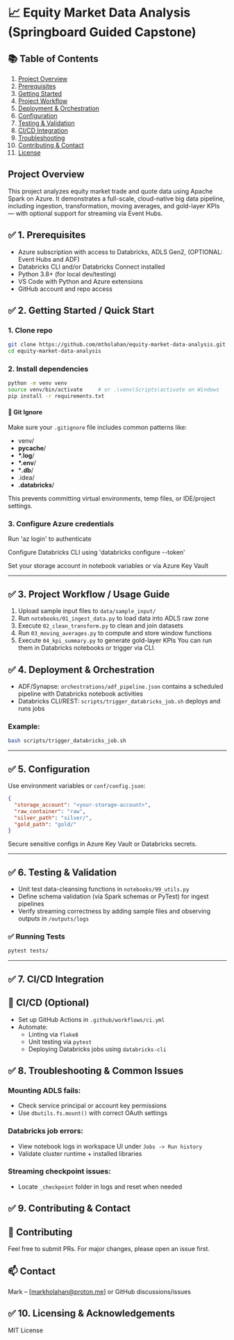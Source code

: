 # 📈 Equity Market Data Analysis (Springboard Guided Capstone)

## 📚 Table of Contents
1. [Project Overview](#project-overview)
2. [Prerequisites](#-1-prerequisites)
3. [Getting Started](#-2-getting-started--quick-start)
4. [Project Workflow](#-3-project-workflow--usage-guide)
5. [Deployment & Orchestration](#-4-deployment--orchestration)
6. [Configuration](#-5-configuration)
7. [Testing & Validation](#-6-testing--validation)
8. [CI/CD Integration](#-7-cicd-integration)
9. [Troubleshooting](#-8-troubleshooting--common-issues)
10. [Contributing & Contact](#-9-contributing--contact)
11. [License](#-10-licensing--acknowledgements)

## Project Overview

This project analyzes equity market trade and quote data using Apache Spark on Azure. It demonstrates a full-scale, cloud-native big data pipeline, including ingestion, transformation, moving averages, and gold-layer KPIs — with optional support for streaming via Event Hubs.



## ✅ 1. Prerequisites

- Azure subscription with access to Databricks, ADLS Gen2, (OPTIONAL: Event Hubs and ADF)
- Databricks CLI and/or Databricks Connect installed
- Python 3.8+ (for local dev/testing)
- VS Code with Python and Azure extensions
- GitHub account and repo access
  



## ✅ 2. Getting Started / Quick Start

### 1. Clone repo
```bash
git clone https://github.com/mtholahan/equity-market-data-analysis.git
cd equity-market-data-analysis
```

### 2. Install dependencies

```bash
python -m venv venv
source venv/bin/activate     # or .\venv\Scripts\activate on Windows
pip install -r requirements.txt
```

#### 📁 Git Ignore

Make sure your `.gitignore` file includes common patterns like:

- venv/
- __pycache__/
-  __*.log__/
-  __*.env__/
-  ***.db**/
-  .idea/
-  **.databricks**/

This prevents committing virtual environments, temp files, or IDE/project settings.

### 3. Configure Azure credentials

Run 'az login' to authenticate

Configure Databricks CLI using 'databricks configure --token'

Set your storage account in notebook variables or via Azure Key Vault

---



## ✅ 3. **Project Workflow / Usage Guide**

1. Upload sample input files to `data/sample_input/`
2. Run `notebooks/01_ingest_data.py` to load data into ADLS raw zone
3. Execute `02_clean_transform.py` to clean and join datasets
4. Run `03_moving_averages.py` to compute and store window functions
5. Execute `04_kpi_summary.py` to generate gold-layer KPIs
   You can run them in Databricks notebooks or trigger via CLI.



## ✅ 4. Deployment & Orchestration

- ADF/Synapse: `orchestrations/adf_pipeline.json` contains a scheduled pipeline with Databricks notebook activities
- Databricks CLI/REST: `scripts/trigger_databricks_job.sh` deploys and runs jobs

### Example:
```bash
bash scripts/trigger_databricks_job.sh
```



---

## ✅ 5. **Configuration**

Use environment variables or `conf/config.json`:

```json
{
  "storage_account": "<your-storage-account>",
  "raw_container": "raw",
  "silver_path": "silver/",
  "gold_path": "gold/"
}
```

Secure sensitive configs in Azure Key Vault or Databricks secrets.

---

## ✅ 6. **Testing & Validation**

- Unit test data-cleansing functions in `notebooks/99_utils.py`
- Define schema validation (via Spark schemas or PyTest) for ingest pipelines
- Verify streaming correctness by adding sample files and observing outputs in `/outputs/logs`

### ✅ Running Tests

```bash
pytest tests/
```

---



## ✅ 7. CI/CD Integration

## 🤖 CI/CD (Optional)

- Set up GitHub Actions in `.github/workflows/ci.yml`
- Automate:
  - Linting via `flake8`
  - Unit testing via `pytest`
  - Deploying Databricks jobs using `databricks-cli`



## ✅ 8. Troubleshooting & Common Issues

### Mounting ADLS fails:
- Check service principal or account key permissions
- Use `dbutils.fs.mount()` with correct OAuth settings

### Databricks job errors:
- View notebook logs in workspace UI under `Jobs -> Run history`
- Validate cluster runtime + installed libraries

### Streaming checkpoint issues:
- Locate `_checkpoint` folder in logs and reset when needed



## ✅ 9. Contributing & Contact

## 🤝 Contributing

Feel free to submit PRs. For major changes, please open an issue first.

## 📫 Contact

Mark – [markholahan@proton.me] or GitHub discussions/issues



## ✅ 10. Licensing & Acknowledgements

MIT License
